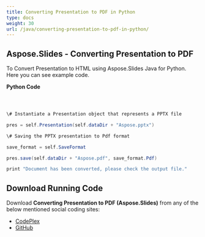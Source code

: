 ```yaml
---
title: Converting Presentation to PDF in Python
type: docs
weight: 30
url: /java/converting-presentation-to-pdf-in-python/
---
```


## **Aspose.Slides - Converting Presentation to PDF**
To Convert Presentation to HTML using Aspose.Slides Java for Python. Here you can see example code.

**Python Code**

``` java



\# Instantiate a Presentation object that represents a PPTX file

pres = self.Presentation(self.dataDir + "Aspose.pptx")

\# Saving the PPTX presentation to Pdf format

save_format = self.SaveFormat

pres.save(self.dataDir + "Aspose.pdf", save_format.Pdf)

print "Document has been converted, please check the output file."

```
## **Download Running Code**
Download **Converting Presentation to PDF (Aspose.Slides)** from any of the below mentioned social coding sites:

- [CodePlex](https://asposeslidesjavapython.codeplex.com/releases/view/620922)
- [GitHub](https://github.com/aspose-slides/Aspose.Slides-for-Java/releases/tag/Aspose.Slides_Java_for_Python-v1.0)
